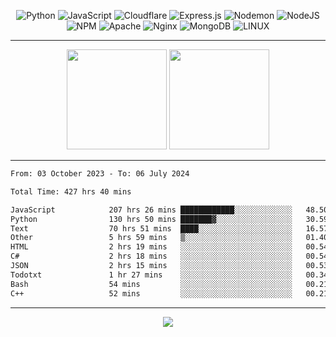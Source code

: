 <div align="center">
  
![Python](https://img.shields.io/badge/python-3670A0?style=for-the-badge&logo=python&logoColor=ffdd54) ![JavaScript](https://img.shields.io/badge/javascript-%23323330.svg?style=for-the-badge&logo=javascript&logoColor=%23F7DF1E) ![Cloudflare](https://img.shields.io/badge/Cloudflare-F38020?style=for-the-badge&logo=Cloudflare&logoColor=white) ![Express.js](https://img.shields.io/badge/express.js-%23404d59.svg?style=for-the-badge&logo=express&logoColor=%2361DAFB) ![Nodemon](https://img.shields.io/badge/NODEMON-%23323330.svg?style=for-the-badge&logo=nodemon&logoColor=%BBDEAD) ![NodeJS](https://img.shields.io/badge/node.js-6DA55F?style=for-the-badge&logo=node.js&logoColor=white) ![NPM](https://img.shields.io/badge/NPM-%23CB3837.svg?style=for-the-badge&logo=npm&logoColor=white) ![Apache](https://img.shields.io/badge/apache-%23D42029.svg?style=for-the-badge&logo=apache&logoColor=white) ![Nginx](https://img.shields.io/badge/nginx-%23009639.svg?style=for-the-badge&logo=nginx&logoColor=white) ![MongoDB](https://img.shields.io/badge/MongoDB-%234ea94b.svg?style=for-the-badge&logo=mongodb&logoColor=white) ![LINUX](https://img.shields.io/badge/Linux-FCC624?style=for-the-badge&logo=linux&logoColor=black)

---


<img src="https://github-readme-streak-stats.herokuapp.com/?user=anotherrandomonline&theme=react" height="160"/>
  
<img src="https://github-readme-stats.vercel.app/api?username=anotherrandomonline&show_icons=true&include_all_commits=true&theme=react" height="160"/>
</div>

---

<!--START_SECTION:waka-->

```txt
From: 03 October 2023 - To: 06 July 2024

Total Time: 427 hrs 40 mins

JavaScript            207 hrs 26 mins ████████████░░░░░░░░░░░░░   48.50 %
Python                130 hrs 50 mins ███████▓░░░░░░░░░░░░░░░░░   30.59 %
Text                  70 hrs 51 mins  ████░░░░░░░░░░░░░░░░░░░░░   16.57 %
Other                 5 hrs 59 mins   ▒░░░░░░░░░░░░░░░░░░░░░░░░   01.40 %
HTML                  2 hrs 19 mins   ░░░░░░░░░░░░░░░░░░░░░░░░░   00.54 %
C#                    2 hrs 18 mins   ░░░░░░░░░░░░░░░░░░░░░░░░░   00.54 %
JSON                  2 hrs 15 mins   ░░░░░░░░░░░░░░░░░░░░░░░░░   00.53 %
Todotxt               1 hr 27 mins    ░░░░░░░░░░░░░░░░░░░░░░░░░   00.34 %
Bash                  54 mins         ░░░░░░░░░░░░░░░░░░░░░░░░░   00.21 %
C++                   52 mins         ░░░░░░░░░░░░░░░░░░░░░░░░░   00.21 %
```

<!--END_SECTION:waka-->

---

<div align="center">
  
![](https://github-profile-trophy.vercel.app/?username=anotherrandomonline&theme=darkhub&no-frame=true&no-bg=true&margin-w=4)

</div>
